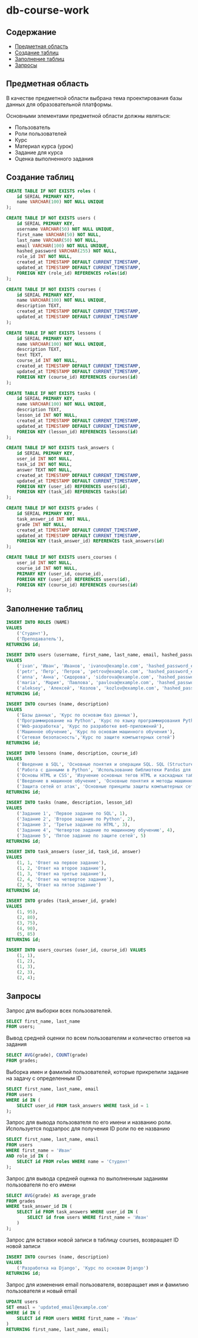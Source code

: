 # db-course-work

## Содержание

* [Предметная область](#description)
* [Создание таблиц](#create)
* [Заполнение таблиц](#insert)
* [Запросы](#queries)

## Предметная область <a name="description"></a>
В качестве предметной области выбрана тема проектирования базы данных для образовательной платформы. 

Основными элементами предметной области должны являться:
-  Пользователь
-  Роли пользователей
-  Курс
-  Материал курса (урок)
-  Задание для курса
-  Оценка выполненного задания

## Создание таблиц <a name="create"></a>

```SQL
CREATE TABLE IF NOT EXISTS roles (
	id SERIAL PRIMARY KEY,
	name VARCHAR(100) NOT NULL UNIQUE
);

CREATE TABLE IF NOT EXISTS users (
	id SERIAL PRIMARY KEY,
	username VARCHAR(50) NOT NULL UNIQUE,
	first_name VARCHAR(50) NOT NULL,
	last_name VARCHAR(50) NOT NULL,
	email VARCHAR(100) NOT NULL UNIQUE,
	hashed_password VARCHAR(255) NOT NULL,
	role_id INT NOT NULL,
	created_at TIMESTAMP DEFAULT CURRENT_TIMESTAMP,
	updated_at TIMESTAMP DEFAULT CURRENT_TIMESTAMP,
	FOREIGN KEY (role_id) REFERENCES roles(id)
);

CREATE TABLE IF NOT EXISTS courses (
	id SERIAL PRIMARY KEY,
	name VARCHAR(100) NOT NULL UNIQUE,
	description TEXT,
	created_at TIMESTAMP DEFAULT CURRENT_TIMESTAMP,
	updated_at TIMESTAMP DEFAULT CURRENT_TIMESTAMP
);

CREATE TABLE IF NOT EXISTS lessons (
	id SERIAL PRIMARY KEY,
	name VARCHAR(100) NOT NULL UNIQUE,
	description TEXT,
	text TEXT,
	course_id INT NOT NULL,
	created_at TIMESTAMP DEFAULT CURRENT_TIMESTAMP,
	updated_at TIMESTAMP DEFAULT CURRENT_TIMESTAMP,
	FOREIGN KEY (course_id) REFERENCES courses(id)
);

CREATE TABLE IF NOT EXISTS tasks (
	id SERIAL PRIMARY KEY,
	name VARCHAR(100) NOT NULL UNIQUE,
	description TEXT,
	lesson_id INT NOT NULL,
	created_at TIMESTAMP DEFAULT CURRENT_TIMESTAMP,
	updated_at TIMESTAMP DEFAULT CURRENT_TIMESTAMP,
	FOREIGN KEY (lesson_id) REFERENCES lessons(id)
);

CREATE TABLE IF NOT EXISTS task_answers (
	id SERIAL PRIMARY KEY,
	user_id INT NOT NULL,
	task_id INT NOT NULL,
	answer TEXT NOT NULL,
	created_at TIMESTAMP DEFAULT CURRENT_TIMESTAMP,
	updated_at TIMESTAMP DEFAULT CURRENT_TIMESTAMP,
	FOREIGN KEY (user_id) REFERENCES users(id),
	FOREIGN KEY (task_id) REFERENCES tasks(id)
);

CREATE TABLE IF NOT EXISTS grades (
	id SERIAL PRIMARY KEY,
	task_answer_id INT NOT NULL,
	grade INT NOT NULL,
	created_at TIMESTAMP DEFAULT CURRENT_TIMESTAMP,
	updated_at TIMESTAMP DEFAULT CURRENT_TIMESTAMP,
	FOREIGN KEY (task_answer_id) REFERENCES task_answers(id)
);

CREATE TABLE IF NOT EXISTS users_courses (
	user_id INT NOT NULL,
	course_id INT NOT NULL,
	PRIMARY KEY (user_id, course_id),
	FOREIGN KEY (user_id) REFERENCES users(id),
	FOREIGN KEY (course_id) REFERENCES courses(id)
);
```

## Заполнение таблиц <a name="insert"></a>

```SQL
INSERT INTO ROLES (NAME)
VALUES
	('Студент'),
	('Преподаватель'),
RETURNING id;

INSERT INTO users (username, first_name, last_name, email, hashed_password, role_id) 
VALUES
	('ivan', 'Иван', 'Иванов', 'ivanov@example.com', 'hashed_password_example', 1),
	('petr', 'Петр', 'Петров', 'petrov@example.com', 'hashed_password_example', 1),
	('anna', 'Анна', 'Сидорова', 'sidorova@example.com', 'hashed_password_example', 1),
	('maria', 'Мария', 'Павлова', 'pavlova@example.com', 'hashed_password_example', 2),
	('aleksey', 'Алексей', 'Козлов', 'kozlov@example.com', 'hashed_password_example', 1)
RETURNING id;

INSERT INTO courses (name, description) 
VALUES
	('Базы данных', 'Курс по основам баз данных'),
	('Программирование на Python', 'Курс по языку программирования Python'),
	('Web-разработка', 'Курс по разработке веб-приложений'),
	('Машинное обучение', 'Курс по основам машинного обучения'),
	('Сетевая безопасность','Курс по защите компьютерных сетей')
RETURNING id;

INSERT INTO lessons (name, description, course_id) 
VALUES
	('Введение в SQL', 'Основные понятия и операции SQL. SQL (Structured Query Language) — язык структурированных запросов.', 1),
	('Работа с данными в Python', 'Использование библиотеки Pandas для анализа данных в Python.', 1),
	('Основы HTML и CSS', 'Изучение основных тегов HTML и каскадных таблиц стилей (CSS).', 1),
	('Введение в машинное обучение', 'Основные понятия и методы машинного обучения.', 2),
	('Защита сетей от атак', 'Основные принципы защиты компьютерных сетей от хакерских атак.', 3)
RETURNING id;

INSERT INTO tasks (name, description, lesson_id) 
VALUES
	('Задание 1', 'Первое задание по SQL', 1),
	('Задание 2', 'Второе задание по Python', 2),
	('Задание 3', 'Третье задание по HTML', 3),
	('Задание 4', 'Четвертое задание по машинному обучению', 4),
	('Задание 5', 'Пятое задание по защите сетей', 5)
RETURNING id;

INSERT INTO task_answers (user_id, task_id, answer)
VALUES 
	(1, 1, 'Ответ на первое задание'),
	(1, 2, 'Ответ на второе задание'),
	(1, 3, 'Ответ на третье задание'),
	(2, 4, 'Ответ на четвертое задание'),
	(2, 5, 'Ответ на пятое задание')
RETURNING id;

INSERT INTO grades (task_answer_id, grade) 
VALUES
	(1, 95),
	(2, 80),
	(3, 75),
	(4, 90),
	(5, 85)
RETURNING id;

INSERT INTO users_courses (user_id, course_id) VALUES
	(1, 1),
	(1, 2),
	(1, 3),
	(2, 3),
	(2, 4);
```

## Запросы <a name="queries"></a>

Запрос для выборки всех пользователей. 

```SQL
SELECT first_name, last_name 
FROM users;
```

Вывод средней оценки по всем пользователям и количество ответов на задания

```SQL
SELECT AVG(grade), COUNT(grade)
FROM grades;
```

Выборка имен и фамилий пользователей, которые прикрепили задание на задачу с определенным ID

```SQL
SELECT first_name, last_name, email
FROM users
WHERE id IN (
	SELECT user_id FROM task_answers WHERE task_id = 1
);
```

Запрос для вывода пользователя по его имени и названию роли. Используется подзапрос для получения ID роли по ее названию

```SQL
SELECT first_name, last_name, email 
FROM users 
WHERE first_name = 'Иван'
AND role_id IN (
	SELECT id FROM roles WHERE name = 'Студент'
);
```


Запрос для вывода средней оценка по выполненным заданиям пользователя по его имени

```SQL
SELECT AVG(grade) AS average_grade
FROM grades
WHERE task_answer_id IN (
	SELECT id FROM task_answers WHERE user_id IN (
		SELECT id from users WHERE first_name = 'Иван'
	)
);
```


Запрос для вставки новой записи в таблицу courses, возвращает ID новой записи

```SQL
INSERT INTO courses (name, description) 
VALUES
	('Разработка на Django', 'Курс по основам Django')
RETURNING id;
```


Запрос для изменения email пользователя, возвращает имя и фамилию пользователя и новый email

```SQL
UPDATE users
SET email = 'updated_email@example.com'
WHERE id IN (
	SELECT id FROM users WHERE first_name = 'Иван'
)
RETURNING first_name, last_name, email;
```
